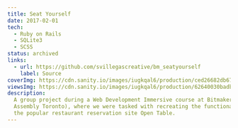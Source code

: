 ```yaml
---
title: Seat Yourself
date: 2017-02-01
tech:
  - Ruby on Rails
  - SQLite3
  - SCSS
status: archived
links:
  - url: https://github.com/svillegascreative/bm_seatyourself
    label: Source
coverImg: https://cdn.sanity.io/images/iugkqal6/production/ced26682db677da52ca5546b71a906b9350502e6-1000x600.png
viewsImg: https://cdn.sanity.io/images/iugkqal6/production/62640030badb92b8c3b1b8d9e4ca5a9a94fa2c75-1201x724.png
description:
  A group project during a Web Development Immersive course at Bitmaker (General
  Assembly Toronto), where we were tasked with recreating the functionality of
  the popular restaurant reservation site Open Table.
---
```

